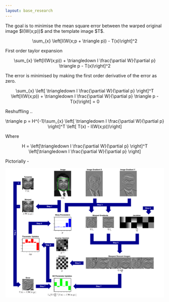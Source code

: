 ```yaml
---
layout: base_research
---
```



<main class="main">
  <div class="container-fluid">
    <div class="animated fadeIn">
      <div>
          <p>The goal is to minimise the mean square error between the warped original image $I(W(x;p))$ and the template image $T$. </p>
        <div lang='latex' style="text-align:center">
            \sum_{x} \left[I(W(x;p + \triangle p)) - T(x)\right]^2
        </div>
        <p>First order taylor expansion </p>
        <div lang='latex' style="text-align:center">
            \sum_{x} \left[I(W(x;p)) + \triangledown I \frac{\partial W}{\partial p} \triangle p - T(x)\right]^2
        </div>
        <p>The error is minimised by making the first order derivative of the error as zero. </p>
        <div lang='latex' style="text-align:center">
            \sum_{x} \left[ \triangledown I \frac{\partial W}{\partial p} \right]^T \left[I(W(x;p)) + \triangledown I \frac{\partial W}{\partial p} \triangle p - T(x)\right] = 0
        </div>
        <p>Reshuffling .. </p>
        <div lang='latex' style="text-align:center">
            \triangle p = H^{-1}\sum_{x} \left[ \triangledown I \frac{\partial W}{\partial p} \right]^T \left[ T(x) - I(W(x;p))\right]
        </div>
        <p> Where</p>
        <div lang='latex' style="text-align:center">
            H = \left[\triangledown I \frac{\partial W}{\partial p} \right]^T \left[\triangledown I \frac{\partial W}{\partial p} \right]
        </div>
        <p> Pictorially - </p>
        <div style="width:image width px; font-size:90%; text-align:center">
            <img src = "/img/research/klt.png" alt = 'alt text'/>
            <br/>
        </div>
      </div>
    </div>
  </div>
</main>